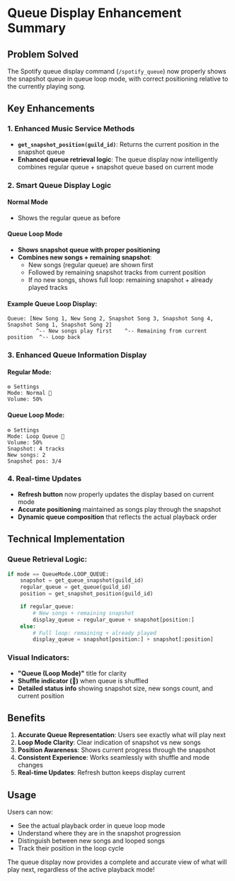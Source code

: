 # Queue Display Enhancement Summary

## Problem Solved

The Spotify queue display command (`/spotify_queue`) now properly shows the snapshot queue in queue loop mode, with correct positioning relative to the currently playing song.

## Key Enhancements

### 1. Enhanced Music Service Methods

- **`get_snapshot_position(guild_id)`**: Returns the current position in the snapshot queue
- **Enhanced queue retrieval logic**: The queue display now intelligently combines regular queue + snapshot queue based on current mode

### 2. Smart Queue Display Logic

#### Normal Mode

- Shows the regular queue as before

#### Queue Loop Mode

- **Shows snapshot queue with proper positioning**
- **Combines new songs + remaining snapshot**:
  - New songs (regular queue) are shown first
  - Followed by remaining snapshot tracks from current position
  - If no new songs, shows full loop: remaining snapshot + already played tracks

#### Example Queue Loop Display:

```
Queue: [New Song 1, New Song 2, Snapshot Song 3, Snapshot Song 4, Snapshot Song 1, Snapshot Song 2]
         ^-- New songs play first    ^-- Remaining from current position  ^-- Loop back
```

### 3. Enhanced Queue Information Display

#### Regular Mode:

```
⚙️ Settings
Mode: Normal 🔀
Volume: 50%
```

#### Queue Loop Mode:

```
⚙️ Settings
Mode: Loop Queue 🔀
Volume: 50%
Snapshot: 4 tracks
New songs: 2
Snapshot pos: 3/4
```

### 4. Real-time Updates

- **Refresh button** now properly updates the display based on current mode
- **Accurate positioning** maintained as songs play through the snapshot
- **Dynamic queue composition** that reflects the actual playback order

## Technical Implementation

### Queue Retrieval Logic:

```python
if mode == QueueMode.LOOP_QUEUE:
    snapshot = get_queue_snapshot(guild_id)
    regular_queue = get_queue(guild_id)
    position = get_snapshot_position(guild_id)

    if regular_queue:
        # New songs + remaining snapshot
        display_queue = regular_queue + snapshot[position:]
    else:
        # Full loop: remaining + already played
        display_queue = snapshot[position:] + snapshot[:position]
```

### Visual Indicators:

- **"Queue (Loop Mode)"** title for clarity
- **Shuffle indicator (🔀)** when queue is shuffled
- **Detailed status info** showing snapshot size, new songs count, and current position

## Benefits

1. **Accurate Queue Representation**: Users see exactly what will play next
2. **Loop Mode Clarity**: Clear indication of snapshot vs new songs
3. **Position Awareness**: Shows current progress through the snapshot
4. **Consistent Experience**: Works seamlessly with shuffle and mode changes
5. **Real-time Updates**: Refresh button keeps display current

## Usage

Users can now:

- See the actual playback order in queue loop mode
- Understand where they are in the snapshot progression
- Distinguish between new songs and looped songs
- Track their position in the loop cycle

The queue display now provides a complete and accurate view of what will play next, regardless of the active playback mode!
